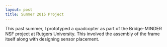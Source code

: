 ```yaml
---
layout: post
title: Summer 2015 Project
---
```


This past summer, I prototyped a quadcopter as part of the Bridge-MINDER NSF project at Rutgers University. This involved the assembly of the frame itself along with designing sensor placement. 
